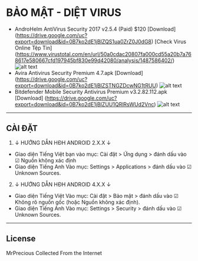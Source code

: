 # BẢO MẬT - DIỆT VIRUS
* AndroHelm AntiVirus Security 2017 v2.5.4 (Paid) $120 [Download] (https://drive.google.com/uc?export=download&id=0B7ko2dE1jBIZQS1ua0ZrZ0J0dG8) [Check Virus Online Tệp Tin] (https://www.virustotal.com/en/url/50a0cdac20807fa000cd55a20b7a768617e580667cfd197945bf830e99d42080/analysis/1487586402/)
![alt text](https://github.com/MrPrecious/Premium-and-Paid-Android-Application/blob/master/src/images/QLQdGVmQK1lw348CIJC7ZHLtTEOYOTRmF1c2fQx_6cNWnsz7rr.webp "AndroHelm AntiVirus Security 2017")
* Avira Antivirus Security Premium 4.7.apk [Download] (https://drive.google.com/uc?export=download&id=0B7ko2dE1jBIZSTNGZDcwNG1tRUU)
![alt text](https://github.com/MrPrecious/Premium-and-Paid-Android-Application/blob/master/src/images/KEkH73-TuB_Mhgai9liH9gYvNvrwmWf6WBIEpxqVUe0Amsj68V.webp "Avira Antivirus Security Premium")
* Bitdefender Mobile Security Antivirus Premium v3.2.82.112.apk [Download] (https://drive.google.com/uc?export=download&id=0B7ko2dE1jBIZUU1QRlRsWUd2Vnc)
![alt text](https://github.com/MrPrecious/Premium-and-Paid-Android-Application/blob/master/src/images/WF5HgLU5UEk0hV05liPcYe4MMEAHIQXUfux_eHxxRgP9W6aBsQ.webp "Bitdefender Mobile Security Antivirus Premium")


***

## CÀI ĐẶT

1. ↓ HƯỚNG DẪN HĐH ANDROID 2.X.X ↓

- Giao diện Tiếng Việt bạn vào mục: Cài đặt &gt; Ứng dụng &gt; đánh dấu vào ☑ Nguồn không xác định
- Giao diện Tiếng Anh Vào mục: Settings &gt; Applications &gt; đánh dấu vào ☑ Unknown Sources.

2. ↓ HƯỚNG DẪN HĐH ANDROID 4.X.X ↓

- Giao diện Tiếng Việt Vào mục: Cài đặt &gt; Bảo mật &gt; đánh dấu vào ☑ Không rõ nguồn gốc (hoặc Nguồn không xác định).
- Giao diện Tiếng Anh Vào mục: Settings &gt; Security &gt; đánh dấu vào ☑ Unknown Sources.

***

## License
MrPrecious Collected From the Internet

